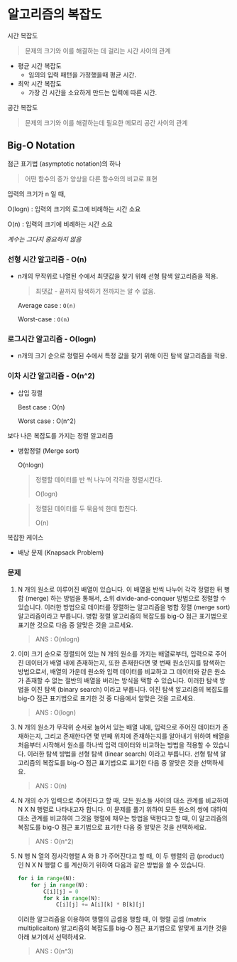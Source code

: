 # 알고리즘의 복잡도

시간 복잡도

> 문제의 크기와 이를 해결하는 데 걸리는 시간 사이의 관계

- 평균 시간 복잡도
  - 임의의 입력 패턴을 가정했을때 평균 시간.
- 최악 시간 복잡도
  - 가장 긴 시간을 소요하게 만드는 입력에 따른 시간.

공간 복잡도

> 문제의 크기와 이를 해결하는데 필요한 메모리 공간 사이의 관계



## Big-O Notation

점근 표기법 (asymptotic notation)의 하나 

> 어떤 함수의 증가 양상을 다른 함수와의 비교로 표현



입력의 크기가 n 일 때,

O(logn) : 입력의 크기의 로그에 비례하는 시간 소요

O(n) : 입력의 크기에 비례하는 시간 소요

*계수는 그다지 중요하지 않음*



### 선형 시간 알고리즘 - O(n)

- n개의 무작위로 나열된 수에서 최댓값을 찾기 위해 선형 탐색 알고리즘을 적용.

  > 최댓값 - 끝까지 탐색하기 전까지는 알 수 없음.

  Average case : `O(n)`

  Worst-case : `O(n)`

### 로그시간 알고리즘 - O(logn)

- n개의 크기 순으로 정렬된 수에서 특정 값을 찾기 위해 이진 탐색 알고리즘을 적용.



### 이차 시간 알고리즘 - O(n^2)

- 삽입 정렬

  Best case : O(n)

  Worst case : O(n^2)



보다 나은 복잡도를 가지는 정렬 알고리즘

- 병합정렬 (Merge sort)

  O(nlogn)

  > 정렬할 데이터를 반 씩 나누어 각각을 정렬시킨다.
  >
  > O(logn)

  > 정렬된 데이터를 두 묶음씩 한데 합친다.
  >
  > O(n)



복잡한 케이스

- 배낭 문제 (Knapsack Problem)



### 문제

1. N 개의 원소로 이루어진 배열이 있습니다. 이 배열을 반씩 나누어 각각 정렬한 뒤 병합 (merge) 하는 방법을 통해서, 소위 divide-and-conquer 방법으로 정렬할 수 있습니다. 이러한 방법으로 데이터를 정렬하는 알고리즘을 병합 정렬 (merge sort) 알고리즘이라고 부릅니다. 병합 정렬 알고리즘의 복잡도를 big-O 점근 표기법으로 표기한 것으로 다음 중 알맞은 것을 고르세요.

   > ANS : O(nlogn)

2. 이미 크기 순으로 정렬되어 있는 N 개의 원소를 가지는 배열로부터, 입력으로 주어진 데이터가 배열 내에 존재하는지, 또한 존재한다면 몇 번째 원소인지를 탐색하는 방법으로서, 배열의 가운데 원소와 입력 데이터를 비교하고 그 데이터와 같은 원소가 존재할 수 없는 절반의 배열을 버리는 방식을 택할 수 있습니다. 이러한 탐색 방법을 이진 탐색 (binary search) 이라고 부릅니다. 이진 탐색 알고리즘의 복잡도를 big-O 점근 표기법으로 표기한 것 중 다음에서 알맞은 것을 고르세요.

   > ANS : O(logn)

3. N 개의 원소가 무작위 순서로 늘어서 있는 배열 내에, 입력으로 주어진 데이터가 존재하는지, 그리고 존재한다면 몇 번째 위치에 존재하는지를 알아내기 위하여 배열을 처음부터 시작해서 원소를 하나씩 입력 데이터와 비교하는 방법을 적용할 수 있습니다. 이러한 탐색 방법을 선형 탐색 (linear search) 이라고 부릅니다. 선형 탐색 알고리즘의 복잡도를 big-O 점근 표기법으로 표기한 다음 중 알맞은 것을 선택하세요.

   > ANS : O(n)

4. N 개의 수가 입력으로 주어진다고 할 때, 모든 원소들 사이의 대소 관계를 비교하여 N X N 행렬로 나타내고자 합니다. 이 문제를 풀기 위하여 모든 원소의 쌍에 대하여 대소 관계를 비교하여 그것을 행렬에 채우는 방법을 택한다고 할 때, 이 알고리즘의 복잡도를 big-O 점근 표기법으로 표기한 다음 중 알맞은 것을 선택하세요.

   > ANS : O(n^2)

5. N 행 N 열의 정사각행렬 A 와 B 가 주어진다고 할 때, 이 두 행렬의 곱 (product) 인 N X N 행렬 C 를 계산하기 위하여 다음과 같은 방법을 쓸 수 있습니다.

   ```python
   for i in range(N):
       for j in range(N):
           C[i][j] = 0
           for k in range(N):
               C[i][j] += A[i][k] * B[k][j]
   ```

   이러한 알고리즘을 이용하여 행렬의 곱셈을 행할 때, 이 행렬 곱셈 (matrix multiplicaiton) 알고리즘의 복잡도를 big-O 점근 표기법으로 알맞게 표기한 것을 아래 보기에서 선택하세요.

   > ANS : O(n^3)

   

